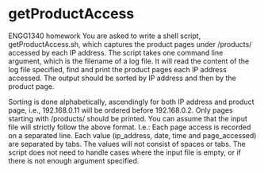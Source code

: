 # getProductAccess
ENGG1340 homework
You are asked to write a shell script, getProductAccess.sh, which captures the product pages under /products/ accessed by each IP address. The script takes one command line argument, which is the filename of a log file. It will read the content of the log file specified, find and print the product pages each IP address accessed. The output should be sorted by IP address and then by the product page.

Sorting is done alphabetically, ascendingly for both IP address and product page, i.e., 192.168.0.11 will be ordered before 192.168.0.2.
Only pages starting with /products/ should be printed.
You can assume that the input file will strictly follow the above format. I.e.:
Each page access is recorded on a separated line.
Each value (ip_address, date, time and page_accessed) are separated by tabs.
The values will not consist of spaces or tabs.
The script does not need to handle cases where the input file is empty, or if there is not enough argument specified.
